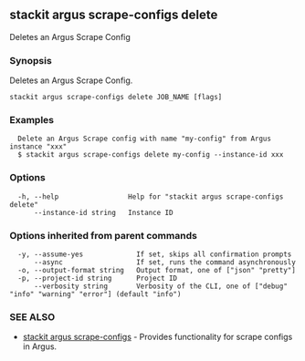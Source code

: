 ## stackit argus scrape-configs delete

Deletes an Argus Scrape Config

### Synopsis

Deletes an Argus Scrape Config.

```
stackit argus scrape-configs delete JOB_NAME [flags]
```

### Examples

```
  Delete an Argus Scrape config with name "my-config" from Argus instance "xxx"
  $ stackit argus scrape-configs delete my-config --instance-id xxx
```

### Options

```
  -h, --help                 Help for "stackit argus scrape-configs delete"
      --instance-id string   Instance ID
```

### Options inherited from parent commands

```
  -y, --assume-yes             If set, skips all confirmation prompts
      --async                  If set, runs the command asynchronously
  -o, --output-format string   Output format, one of ["json" "pretty"]
  -p, --project-id string      Project ID
      --verbosity string       Verbosity of the CLI, one of ["debug" "info" "warning" "error"] (default "info")
```

### SEE ALSO

* [stackit argus scrape-configs](./stackit_argus_scrape-configs.md)	 - Provides functionality for scrape configs in Argus.

